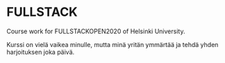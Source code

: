 # FULLSTACK 

Course work for FULLSTACKOPEN2020 of Helsinki University.


Kurssi on vielä vaikea minulle, mutta minä yritän ymmärtää ja tehdä yhden harjoituksen joka päivä.
